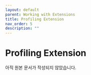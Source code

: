 ```yaml
---
layout: default
parent: Working with Extensions
title: Profiling Extension
nav_order: 5
description: ""
---
```

# Profiling Extension

아직 원본 문서가 작성되지 않았습니다. 